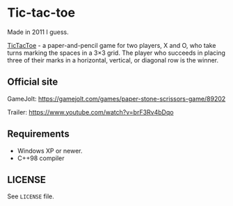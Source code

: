 # Tic-tac-toe

Made in 2011 I guess.

[TicTacToe](https://en.wikipedia.org/wiki/Tic-tac-toe) - a paper-and-pencil game
for two players, X and O, who take turns marking the spaces in a 3×3 grid.
The player who succeeds in placing three of their marks in a horizontal,
vertical, or diagonal row is the winner.

## Official site

GameJolt: https://gamejolt.com/games/paper-stone-scrissors-game/89202

Trailer: https://www.youtube.com/watch?v=brF3Rv4bDqo

## Requirements
* Windows XP or newer.
* C++98 compiler

## LICENSE
See `LICENSE` file.

